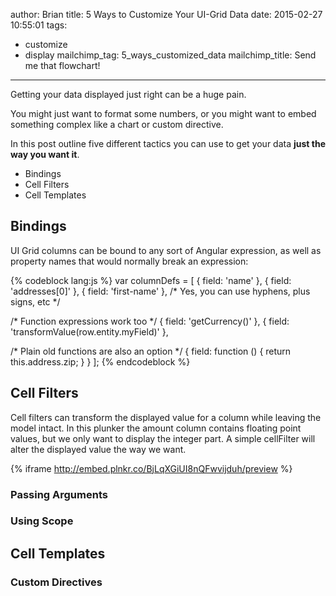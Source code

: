 author: Brian
title: 5 Ways to Customize Your UI-Grid Data
date: 2015-02-27 10:55:01
tags:
 - customize
 - display
mailchimp_tag: 5_ways_customized_data
mailchimp_title: Send me that flowchart!
---

<!-- 5 ways to display data the way you want -->

Getting your data displayed just right can be a huge pain.

You might just want to format some numbers, or you might want to embed something complex like a chart or custom directive.

In this post outline five different tactics you can use to get your data **just the way you want it**.

* Bindings
* Cell Filters
* Cell Templates

## Bindings

UI Grid columns can be bound to any sort of Angular expression, as well as property names that would normally break an expression:

{% codeblock lang:js %}
var columnDefs = [
  { field: 'name' },
  { field: 'addresses[0]' },
  { field: 'first-name' }, /* Yes, you can use hyphens, plus signs, etc */

  /* Function expressions work too */
  { field: 'getCurrency()' },
  { field: 'transformValue(row.entity.myField)' },

  /* Plain old functions are also an option */
  { field: function () { return this.address.zip; } }
];
{% endcodeblock %}

## Cell Filters

Cell filters can transform the displayed value for a column while leaving the model intact. In this plunker the amount column contains floating point values, but we only want to display the integer part. A simple cellFilter will alter the displayed value the way we want.

{% iframe http://embed.plnkr.co/BjLqXGiUI8nQFwvijduh/preview %}



### Passing Arguments ###

### Using Scope ###

## Cell Templates ##

### Custom Directives ###

